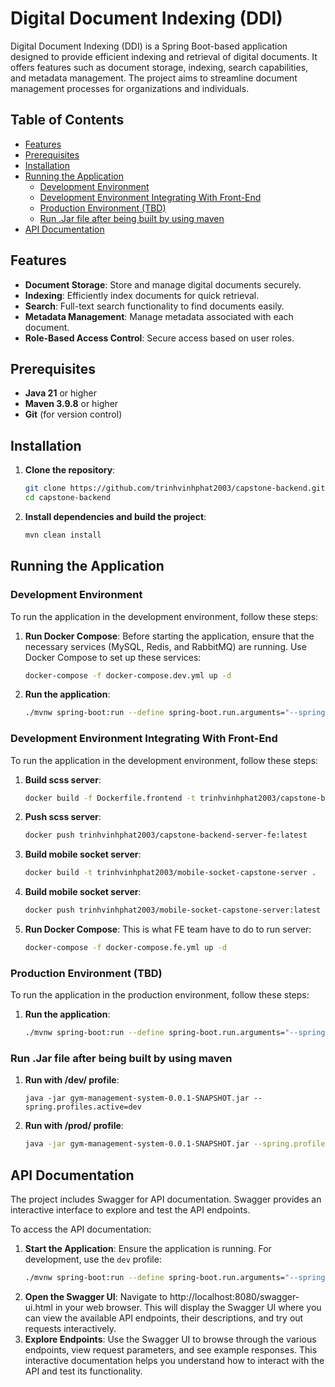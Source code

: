 # Digital Document Indexing (DDI)

Digital Document Indexing (DDI) is a Spring Boot-based application designed to provide efficient indexing and retrieval of digital documents. It offers features such as document storage, indexing, search capabilities, and metadata management. The project aims to streamline document management processes for organizations and individuals.

## Table of Contents

- [Features](#features)
- [Prerequisites](#prerequisites)
- [Installation](#installation)
- [Running the Application](#running-the-application)
    - [Development Environment](#development-environment)
    - [Development Environment Integrating With Front-End](#development-environment-integrating-with-front-end)
    - [Production Environment (TBD)](#production-environment-tbd)
    - [Run .Jar file after being built by using maven](#run-jar-file-after-being-built-by-using-maven)
- [API Documentation](#api-documentation)

## Features

- **Document Storage**: Store and manage digital documents securely.
- **Indexing**: Efficiently index documents for quick retrieval.
- **Search**: Full-text search functionality to find documents easily.
- **Metadata Management**: Manage metadata associated with each document.
- **Role-Based Access Control**: Secure access based on user roles.

## Prerequisites

- **Java 21** or higher
- **Maven 3.9.8** or higher
- **Git** (for version control)

## Installation

1. **Clone the repository**:
   ```sh
   git clone https://github.com/trinhvinhphat2003/capstone-backend.git
   cd capstone-backend
2. **Install dependencies and build the project**:
    ```sh
   mvn clean install
## Running the Application

### Development Environment

To run the application in the development environment, follow these steps:
1. **Run Docker Compose**:
   Before starting the application, ensure that the necessary services (MySQL, Redis, and RabbitMQ) are running. Use Docker Compose to set up these services:

   ```sh
   docker-compose -f docker-compose.dev.yml up -d
2. **Run the application**:
   ```sh
   ./mvnw spring-boot:run --define spring-boot.run.arguments="--spring.profiles.active=dev"
### Development Environment Integrating With Front-End

To run the application in the development environment, follow these steps:
1. **Build scss server**:
   ```sh
   docker build -f Dockerfile.frontend -t trinhvinhphat2003/capstone-backend-server-fe .
2. **Push scss server**:
   ```sh
   docker push trinhvinhphat2003/capstone-backend-server-fe:latest
3. **Build mobile socket server**:
   ```sh
   docker build -t trinhvinhphat2003/mobile-socket-capstone-server .
4. **Build mobile socket server**:
   ```sh
   docker push trinhvinhphat2003/mobile-socket-capstone-server:latest
5. **Run Docker Compose**:
   This is what FE team have to do to run server:

   ```sh
   docker-compose -f docker-compose.fe.yml up -d
### Production Environment (TBD)

To run the application in the production environment, follow these steps:
1. **Run the application**:
   ```sh
   ./mvnw spring-boot:run --define spring-boot.run.arguments="--spring.profiles.active=prod"
### Run .Jar file after being built by using maven
1. **Run with /dev/ profile**:
   ```shell
   java -jar gym-management-system-0.0.1-SNAPSHOT.jar --spring.profiles.active=dev
2. **Run with /prod/ profile**:
   ```sh
   java -jar gym-management-system-0.0.1-SNAPSHOT.jar --spring.profiles.active=prod
## API Documentation

The project includes Swagger for API documentation. Swagger provides an interactive interface to explore and test the API endpoints.

To access the API documentation:

1. **Start the Application**:
   Ensure the application is running. For development, use the `dev` profile:
   ```sh
   ./mvnw spring-boot:run --define spring-boot.run.arguments="--spring.profiles.active=dev"
2. **Open the Swagger UI**:
   Navigate to http://localhost:8080/swagger-ui.html in your web browser. This will display the Swagger UI where you can view the available API endpoints, their descriptions, and try out requests interactively.
3. **Explore Endpoints**:
   Use the Swagger UI to browse through the various endpoints, view request parameters, and see example responses. This interactive documentation helps you understand how to interact with the API and test its functionality.
